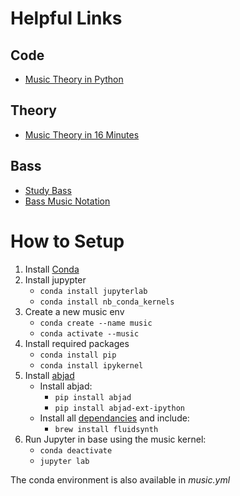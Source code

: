 # Helpful Links
## Code
* [Music Theory in Python](https://www.mvanga.com/blog/basic-music-theory-in-200-lines-of-python?fbclid=IwAR0qim8mm9PKJkGzTjqJColIjLCa1FpgoES1HzY6hQZHQfjGUF0Zicvv0Io#fnref1)

## Theory
* [Music Theory in 16 Minutes](https://www.youtube.com/watch?v=_eKTOMhpy2w)

## Bass
* [Study Bass](https://www.studybass.com/study-guide/)
* [Bass Music Notation](https://www.halleonard.com/bin/musicNotationBass.pdf)

# How to Setup
1. Install [Conda](https://conda.io/projects/conda/en/latest/user-guide/getting-started.html)
1. Install jupypter
    * `conda install jupyterlab`
    * `conda install nb_conda_kernels`
1. Create a new music env
    * `conda create --name music`
    * `conda activate --music`
1. Install required packages
    * `conda install pip`
    * `conda install ipykernel`
1. Install [abjad](http://abjad.mbrsi.org/installation.html)
    * Install abjad:
        * `pip install abjad`
        * `pip install abjad-ext-ipython`
    * Install all [dependancies](http://abjad.mbrsi.org/installation.html) and include:
        * `brew install fluidsynth`
1. Run Jupyter in base using the music kernel:
    * `conda deactivate`
    * `jupyter lab`

The conda environment is also available in _music.yml_
